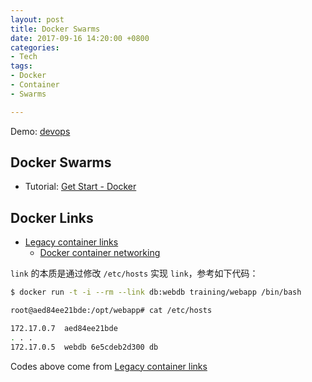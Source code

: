 ```yaml
---
layout: post
title: Docker Swarms
date: 2017-09-16 14:20:00 +0800
categories:
- Tech
tags:
- Docker
- Container
- Swarms

---
```


Demo: [devops](https://github.com/xianyuxmu/devops)


## Docker Swarms

- Tutorial: [Get Start - Docker](https://docs.docker.com/get-started/)


## Docker Links

- [Legacy container links](https://docs.docker.com/engine/userguide/networking/default_network/dockerlinks/)
	- [Docker container networking](https://docs.docker.com/engine/userguide/networking/)

`link` 的本质是通过修改 `/etc/hosts` 实现 `link`，参考如下代码：

``` bash
$ docker run -t -i --rm --link db:webdb training/webapp /bin/bash

root@aed84ee21bde:/opt/webapp# cat /etc/hosts

172.17.0.7  aed84ee21bde
. . .
172.17.0.5  webdb 6e5cdeb2d300 db

```

Codes above come from [Legacy container links](https://docs.docker.com/engine/userguide/networking/default_network/dockerlinks/)
